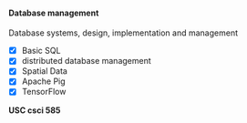 #### Database management
Database systems, design, implementation and management

* [x] Basic SQL
* [x] distributed database management
* [x] Spatial Data
* [x] Apache Pig
* [x] TensorFlow

**USC csci 585**

